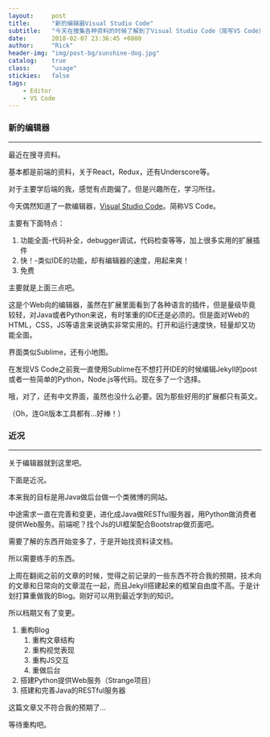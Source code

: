 ```yaml
---
layout:     post
title:      "新的编辑器Visual Studio Code"
subtitle:   "今天在搜集各种资料的时候了解到了Visual Studio Code（简写VS Code）这个编辑器，一用之后甚为喜欢，于是记录一下关于这个编辑器的资料和文档。"
date:       2018-02-07 23:36:45 +0800
author:     "Rick"
header-img: "img/post-bg/sunshine-dog.jpg"
catalog:    true
class:      "usage"
stickies:   false
tags:
    - Editor
    - VS Code
---
```


### 新的编辑器
***

最近在搜寻资料。

基本都是前端的资料，关于React，Redux，还有Underscore等。

对于主要学后端的我，感觉有点跑偏了。但是兴趣所在，学习所往。

今天偶然知道了一款编辑器，[Visual Studio Code](https://code.visualstudio.com/)。简称VS Code。

主要有下面特点：

1. 功能全面-代码补全，debugger调试，代码检查等等，加上很多实用的扩展插件
2. 快！-类似IDE的功能，却有编辑器的速度，用起来爽！
3. 免费

主要就是上面三点吧。

这是个Web向的编辑器，虽然在扩展里面看到了各种语言的插件，但是量级毕竟较轻，对Java或者Python来说，有时笨重的IDE还是必须的。但是面对Web的HTML，CSS，JS等语言来说确实非常实用的。打开和运行速度快，轻量却又功能全面。

界面类似Sublime，还有小地图。

在发现VS Code之前我一直使用Sublime在不想打开IDE的时候编辑Jekyll的post或者一些简单的Python，Node.js等代码。现在多了一个选择。

哦，对了，还有中文界面，虽然也没什么必要。因为那些好用的扩展都只有英文。

（Oh，连Git版本工具都有...好棒！）

### 近况
***

关于编辑器就到这里吧。

下面是近况。

本来我的目标是用Java做后台做一个类微博的网站。

中途需求一直在完善和变更，进化成Java做RESTful服务器，用Python做消费者提供Web服务。前端呢？找个Js的UI框架配合Bootstrap做页面吧。

需要了解的东西开始变多了，于是开始找资料读文档。

所以需要练手的东西。

上周在翻阅之前的文章的时候，觉得之前记录的一些东西不符合我的预期，技术向的文章和日常向的文章混在一起，而且Jekyll搭建起来的框架自由度不高。于是计划打算重做我的Blog。刚好可以用到最近学到的知识。

所以档期又有了变更。

1. 重构Blog
    1. 重构文章结构
    2. 重构视觉表现
    3. 重构JS交互
    4. 重做后台
2. 搭建Python提供Web服务（Strange项目）
3. 搭建和完善Java的RESTful服务器

这篇文章又不符合我的预期了...

等待重构吧。
